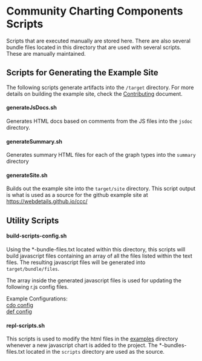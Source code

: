 # Community Charting Components Scripts

Scripts that are executed manually are stored here. There are also several bundle files located in this directory that
are used with several scripts. These are manually maintained.

## Scripts for Generating the Example Site

The following scripts generate artifacts into the `/target` directory. For more details on building the example site,
check the [Contributing](../Contributing.md) document.

#### generateJsDocs.sh
Generates HTML docs based on comments from the JS files into the `jsdoc` directory.

#### generateSummary.sh
Generates summary HTML files for each of the graph types into the `summary` directory

#### generateSite.sh
Builds out the example site into the `target/site` directory. This script output is what is used as
a source for the github example site at https://webdetails.github.io/ccc/

## Utility Scripts

#### build-scripts-config.sh
Using the *-bundle-files.txt located within this directory, this scripts will build javascript files
containing an array of all the files listed within the text files. The resulting javascript files
will be generated into `target/bundle/files`.

The array inside the generated javascript files is used for updating the following r.js config files.

Example Configurations:\
[cdo config](../ccc-js/src/main/javascript/build-res/r.js-configs/cdo.build.js)\
[def config](../ccc-js/src/main/javascript/build-res/r.js-configs/def.build.js)

#### repl-scripts.sh
This scripts is used to modify the html files in the [examples](../examples) directory whenever a new javascript chart
is added to the project. The *-bundles-files.txt located in the `scripts` directory are used as the source.